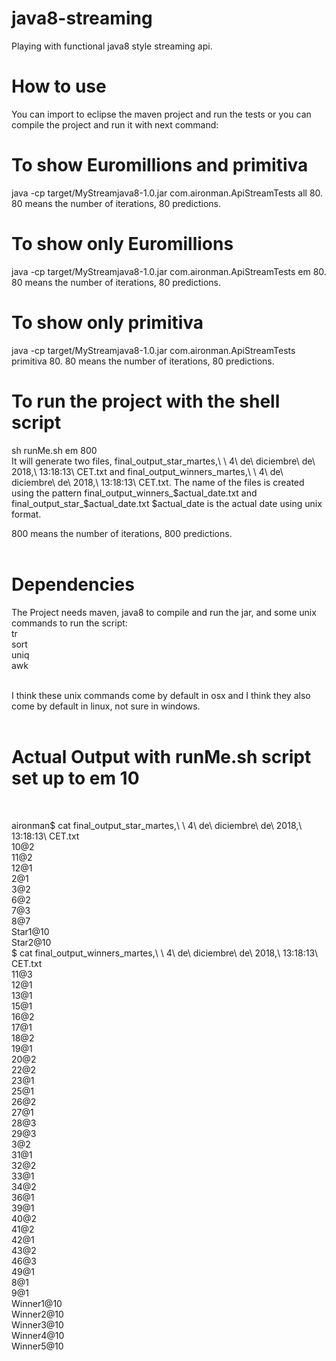 # java8-streaming
Playing with functional java8 style streaming api. <br />

# How to use <br />
You can import to eclipse the maven project and run the tests or you can compile the project and run it with next command: <br />

# To show Euromillions and primitiva <br />
java -cp target/MyStreamjava8-1.0.jar com.aironman.ApiStreamTests all 80. 80 means the number of iterations, 80 predictions.<br />

# To show only Euromillions <br />
java -cp target/MyStreamjava8-1.0.jar com.aironman.ApiStreamTests em 80. 80 means the number of iterations, 80 predictions.<br />

# To show only primitiva <br />
java -cp target/MyStreamjava8-1.0.jar com.aironman.ApiStreamTests primitiva 80. 80 means the number of iterations, 80 predictions.<br />

# To run the project with the shell script <br />
sh runMe.sh em 800<br />
It will generate two files, final_output_star_martes\,\ \ 4\ de\ diciembre\ de\ 2018\,\ 13\:18\:13\ CET.txt 
and final_output_winners_martes\,\ \ 4\ de\ diciembre\ de\ 2018\,\ 13\:18\:13\ CET.txt.
The name of the files is created using the pattern final_output_winners_$actual_date.txt and final_output_star_$actual_date.txt
$actual_date is the actual date using unix format.

800 means the number of iterations, 800 predictions. <br />
 <br />
# Dependencies
The Project needs maven, java8 to compile and run the jar, and some unix commands to run the script: <br />
tr <br />
sort <br />
uniq <br />
awk  <br />
 <br />

I think these unix commands come by default in osx and I think they also come by default in linux, not sure in windows.  <br />
 <br />

# Actual Output with runMe.sh script set up to em 10<br />
<br />

aironman$ cat final_output_star_martes\,\ \ 4\ de\ diciembre\ de\ 2018\,\ 13\:18\:13\ CET.txt<br /> 
10@2<br />
11@2<br />
12@1<br />
2@1<br />
3@2<br />
6@2<br />
7@3<br />
8@7<br />
Star1@10<br />
Star2@10<br />
$ cat final_output_winners_martes\,\ \ 4\ de\ diciembre\ de\ 2018\,\ 13\:18\:13\ CET.txt<br /> 
11@3<br />
12@1<br />
13@1<br />
15@1<br />
16@2<br />
17@1<br />
18@2<br />
19@1<br />
20@2<br />
22@2<br />
23@1<br />
25@1<br />
26@2<br />
27@1<br />
28@3<br />
29@3<br />
3@2<br />
31@1<br />
32@2<br />
33@1<br />
34@2<br />
36@1<br />
39@1<br />
40@2<br />
41@2<br />
42@1<br />
43@2<br />
46@3<br />
49@1<br />
8@1<br />
9@1<br />
Winner1@10<br />
Winner2@10<br />
Winner3@10<br />
Winner4@10<br />
Winner5@10<br />
<br />